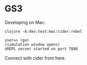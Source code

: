 # GS3

Developing on Mac:

```
clojure -A:dev:test:mac:cider:rebel

user=> (go)
(simulation window opens)
nREPL server started on port 7888
```

Connect with cider from here.
